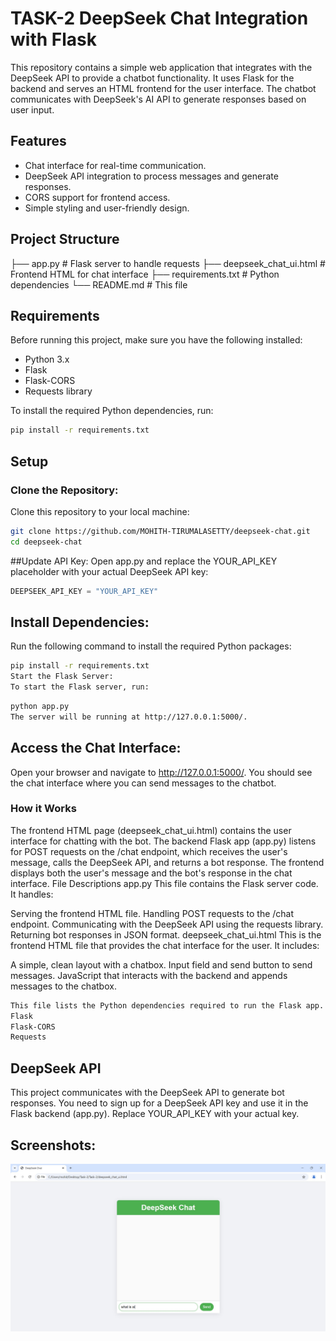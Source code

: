 # TASK-2 DeepSeek Chat Integration with Flask

This repository contains a simple web application that integrates with the DeepSeek API to provide a chatbot functionality. It uses Flask for the backend and serves an HTML frontend for the user interface. The chatbot communicates with DeepSeek's AI API to generate responses based on user input.

## Features

- Chat interface for real-time communication.
- DeepSeek API integration to process messages and generate responses.
- CORS support for frontend access.
- Simple styling and user-friendly design.

## Project Structure
├── app.py # Flask server to handle requests ├── deepseek_chat_ui.html # Frontend HTML for chat interface ├── requirements.txt # Python dependencies └── README.md # This file


## Requirements

Before running this project, make sure you have the following installed:

- Python 3.x
- Flask
- Flask-CORS
- Requests library


To install the required Python dependencies, run:

```bash
pip install -r requirements.txt
```

## Setup

### Clone the Repository:

Clone this repository to your local machine:

```bash
git clone https://github.com/MOHITH-TIRUMALASETTY/deepseek-chat.git
cd deepseek-chat
```

##Update API Key:
Open app.py and replace the YOUR_API_KEY placeholder with your actual DeepSeek API key:

```python
DEEPSEEK_API_KEY = "YOUR_API_KEY"
```


## Install Dependencies:
Run the following command to install the required Python packages:

```bash
pip install -r requirements.txt
Start the Flask Server:
To start the Flask server, run:
```

```bash
python app.py
The server will be running at http://127.0.0.1:5000/.
```

## Access the Chat Interface:
Open your browser and navigate to http://127.0.0.1:5000/. You should see the chat interface where you can send messages to the chatbot.

### How it Works
The frontend HTML page (deepseek_chat_ui.html) contains the user interface for chatting with the bot.
The backend Flask app (app.py) listens for POST requests on the /chat endpoint, which receives the user's message, calls the DeepSeek API, and returns a bot response.
The frontend displays both the user's message and the bot's response in the chat interface.
File Descriptions
app.py
This file contains the Flask server code. It handles:

Serving the frontend HTML file.
Handling POST requests to the /chat endpoint.
Communicating with the DeepSeek API using the requests library.
Returning bot responses in JSON format.
deepseek_chat_ui.html
This is the frontend HTML file that provides the chat interface for the user. It includes:

A simple, clean layout with a chatbox.
Input field and send button to send messages.
JavaScript that interacts with the backend and appends messages to the chatbox.

```requirements.txt
This file lists the Python dependencies required to run the Flask app. It includes:
Flask
Flask-CORS
Requests
``` 

## DeepSeek API
This project communicates with the DeepSeek API to generate bot responses. You need to sign up for a DeepSeek API key and use it in the Flask backend (app.py). Replace YOUR_API_KEY with your actual key.

## Screenshots:
![App Screenshot](./deepseek_app.jpg) 

